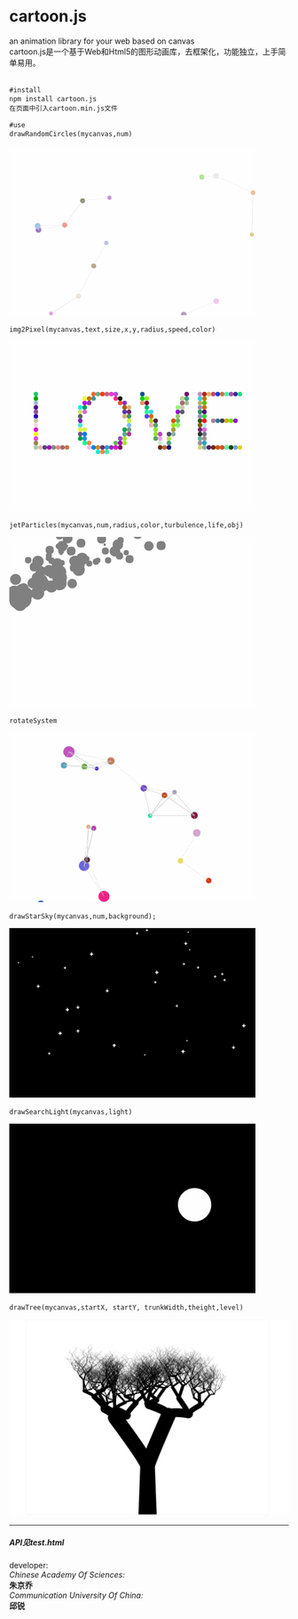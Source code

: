 # cartoon.js
an animation library for your web based on canvas</br>
cartoon.js是一个基于Web和Html5的图形动画库，去框架化，功能独立，上手简单易用。</br>
</br>

```
#install
npm install cartoon.js
在页面中引入cartoon.min.js文件
```
```
#use
drawRandomCircles(mycanvas,num)
```
![examples](./examples/randomCircles.gif "example1") 
```
img2Pixel(mycanvas,text,size,x,y,radius,speed,color)
```
![examples](./examples/img2Pixel.gif "example2")

```
jetParticles(mycanvas,num,radius,color,turbulence,life,obj)
```
![examples](./examples/particles.gif "example3")
```
rotateSystem
```
![examples](./examples/rotateSystem.gif "example4")
```
drawStarSky(mycanvas,num,background);
```
![examples](./examples/starsky.gif "example5")
```
drawSearchLight(mycanvas,light)
```
![examples](./examples/searchlight.gif "example6")
```
drawTree(mycanvas,startX, startY, trunkWidth,theight,level)
```
![examples](./examples/tree.png "example7")

---------------------------------------------------
##### API见test.html


developer:</br>
	_Chinese Academy Of Sciences:</br>_
	**朱京乔**</br>
	_Communication University Of China:</br>_
	**邱锐**</br>
